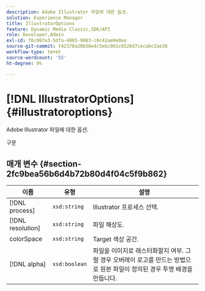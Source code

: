 ```yaml
---
description: Adobe Illustrator 파일에 대한 옵션.
solution: Experience Manager
title: IllustratorOptions
feature: Dynamic Media Classic,SDK/API
role: Developer,Admin
exl-id: f6c06fe3-5dfa-4885-9083-c6c41ae0e0ea
source-git-commit: f42378a20b58e4c5ebc961c6526d7cecabc2ae38
workflow-type: tm+mt
source-wordcount: '55'
ht-degree: 9%

---
```


# [!DNL IllustratorOptions]{#illustratoroptions}

Adobe Illustrator 파일에 대한 옵션.

구문

## 매개 변수 {#section-2fc9bea56b6d4b72b80d4f04c5f9b862}

| 이름 | 유형 | 설명 |
|---|---|---|
| [!DNL process] | `xsd:string` | Illustrator 프로세스 선택. |
| [!DNL resolution] | `xsd:string` | 파일 해상도. |
| colorSpace | `xsd:string` | Target 색상 공간. |
| [!DNL alpha] | `xsd:boolean` | 파일을 이미지로 래스터화할지 여부. 그럴 경우 오버레이 로고를 만드는 방법으로 원본 파일이 정의된 경우 투명 배경을 만듭니다. |
